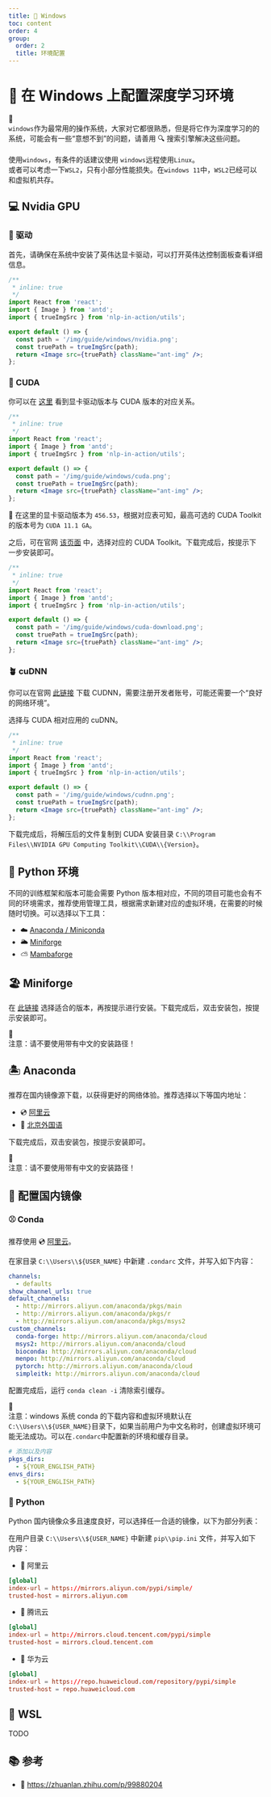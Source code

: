 ```yaml
---
title: 🏁 Windows
toc: content
order: 4
group:
  order: 2
  title: 环境配置
---
```


# 🏁 在 Windows 上配置深度学习环境

<Alert type="info">
🤔<br>
<code>windows</code>作为最常用的操作系统，大家对它都很熟悉，但是将它作为深度学习的的系统，可能会有一些“意想不到”的问题，请善用 🔍 搜索引擎解决这些问题。<br>
<br>
使用<code>windows</code>，有条件的话建议使用 <code>windows</code>远程使用<code>Linux</code>。
<br>
或者可以考虑一下<code>WSL2</code>，只有小部分性能损失。在<code>windows 11</code>中，<code>WSL2</code>已经可以和虚拟机共存。
</Alert>

## 💻 Nvidia GPU

### 🌱 驱动

首先，请确保在系统中安装了英伟达显卡驱动，可以打开英伟达控制面板查看详细信息。

```jsx
/**
 * inline: true
 */
import React from 'react';
import { Image } from 'antd';
import { trueImgSrc } from 'nlp-in-action/utils';

export default () => {
  const path = '/img/guide/windows/nvidia.png';
  const truePath = trueImgSrc(path);
  return <Image src={truePath} className="ant-img" />;
};
```

### 🌿 CUDA

你可以在 [这里](https://docs.nvidia.com/cuda/cuda-toolkit-release-notes/index.html) 看到显卡驱动版本与 CUDA 版本的对应关系。

```jsx
/**
 * inline: true
 */
import React from 'react';
import { Image } from 'antd';
import { trueImgSrc } from 'nlp-in-action/utils';

export default () => {
  const path = '/img/guide/windows/cuda.png';
  const truePath = trueImgSrc(path);
  return <Image src={truePath} className="ant-img" />;
};
```

🌰 在这里的显卡驱动版本为 `456.53`，根据对应表可知，最高可选的 CUDA Toolkit 的版本号为 `CUDA 11.1 GA`。

之后，可在官网 [该页面](https://developer.nvidia.com/cuda-toolkit-archive) 中，选择对应的 CUDA Toolkit。下载完成后，按提示下一步安装即可。

```jsx
/**
 * inline: true
 */
import React from 'react';
import { Image } from 'antd';
import { trueImgSrc } from 'nlp-in-action/utils';

export default () => {
  const path = '/img/guide/windows/cuda-download.png';
  const truePath = trueImgSrc(path);
  return <Image src={truePath} className="ant-img" />;
};
```

### 🪴 cuDNN

你可以在官网 [此链接](https://developer.nvidia.com/rdp/cudnn-download) 下载 CUDNN，需要注册开发者账号，可能还需要一个“良好的网络环境”。

选择与 CUDA 相对应用的 cuDNN。

```jsx
/**
 * inline: true
 */
import React from 'react';
import { Image } from 'antd';
import { trueImgSrc } from 'nlp-in-action/utils';

export default () => {
  const path = '/img/guide/windows/cudnn.png';
  const truePath = trueImgSrc(path);
  return <Image src={truePath} className="ant-img" />;
};
```

下载完成后，将解压后的文件复制到 CUDA 安装目录 `C:\\Program Files\\NVIDIA GPU Computing Toolkit\\CUDA\\{Version}`。

## 🐍 Python 环境

不同的训练框架和版本可能会需要 Python 版本相对应，不同的项目可能也会有不同的环境需求，推荐使用管理工具，根据需求新建对应的虚拟环境，在需要的时候随时切换。可以选择以下工具：

- ☁️ [Anaconda / Miniconda](https://www.anaconda.com/)
- 🌥 [Miniforge](https://conda-forge.org/)
- ⛅️ [Mambaforge](https://github.com/conda-forge/miniforge#mambaforge)

## 🏖 Miniforge

在 [此链接](https://github.com/conda-forge/miniforge#miniforge3) 选择适合的版本，再按提示进行安装。下载完成后，双击安装包，按提示安装即可。

<Alert>
🚧<br>
注意：请不要使用带有中文的安装路径！
</Alert>

## 🏝 Anaconda

推荐在国内镜像源下载，以获得更好的网络体验。推荐选择以下等国内地址：

- 💿 [阿里云](https://developer.aliyun.com/mirror/anaconda)
- 📀 [北京外国语](https://mirrors.bfsu.edu.cn/help/anaconda/)

下载完成后，双击安装包，按提示安装即可。

<Alert>
🚧<br>
注意：请不要使用带有中文的安装路径！
</Alert>

## 💽 配置国内镜像

### ⚾️ Conda

推荐使用 💿 [阿里云](https://developer.aliyun.com/mirror/anaconda)。

在家目录 `C:\\Users\\${USER_NAME}` 中新建 `.condarc` 文件，并写入如下内容：

```yaml
channels:
  - defaults
show_channel_urls: true
default_channels:
  - http://mirrors.aliyun.com/anaconda/pkgs/main
  - http://mirrors.aliyun.com/anaconda/pkgs/r
  - http://mirrors.aliyun.com/anaconda/pkgs/msys2
custom_channels:
  conda-forge: http://mirrors.aliyun.com/anaconda/cloud
  msys2: http://mirrors.aliyun.com/anaconda/cloud
  bioconda: http://mirrors.aliyun.com/anaconda/cloud
  menpo: http://mirrors.aliyun.com/anaconda/cloud
  pytorch: http://mirrors.aliyun.com/anaconda/cloud
  simpleitk: http://mirrors.aliyun.com/anaconda/cloud
```

配置完成后，运行 `conda clean -i` 清除索引缓存。

<Alert>
🚧<br>
注意：windows 系统 conda 的下载内容和虚拟环境默认在<code>C:\\Users\\${USER_NAME}</code>目录下，如果当前用户为中文名称时，创建虚拟环境可能无法成功。可以在<code>.condarc</code>中配置新的环境和缓存目录。
</Alert>

```yaml
# 添加以及内容
pkgs_dirs:
  - ${YOUR_ENGLISH_PATH}
envs_dirs:
  - ${YOUR_ENGLISH_PATH}
```

### 🥎 Python

Python 国内镜像众多且速度良好，可以选择任一合适的镜像，以下为部分列表：

在用户目录 `C:\\Users\\${USER_NAME}` 中新建 `pip\\pip.ini` 文件，并写入如下内容：

- 📀 阿里云

```conf
[global]
index-url = https://mirrors.aliyun.com/pypi/simple/
trusted-host = mirrors.aliyun.com
```

- 📀 腾讯云

```conf
[global]
index-url = http://mirrors.cloud.tencent.com/pypi/simple
trusted-host = mirrors.cloud.tencent.com
```

- 📀 华为云

```conf
[global]
index-url = https://repo.huaweicloud.com/repository/pypi/simple
trusted-host = repo.huaweicloud.com
```

## 🫣 WSL

TODO

## 📚 参考

- 🔗 https://zhuanlan.zhihu.com/p/99880204
